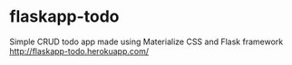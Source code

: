 # flaskapp-todo

Simple CRUD todo app made using Materialize CSS and Flask framework
http://flaskapp-todo.herokuapp.com/
